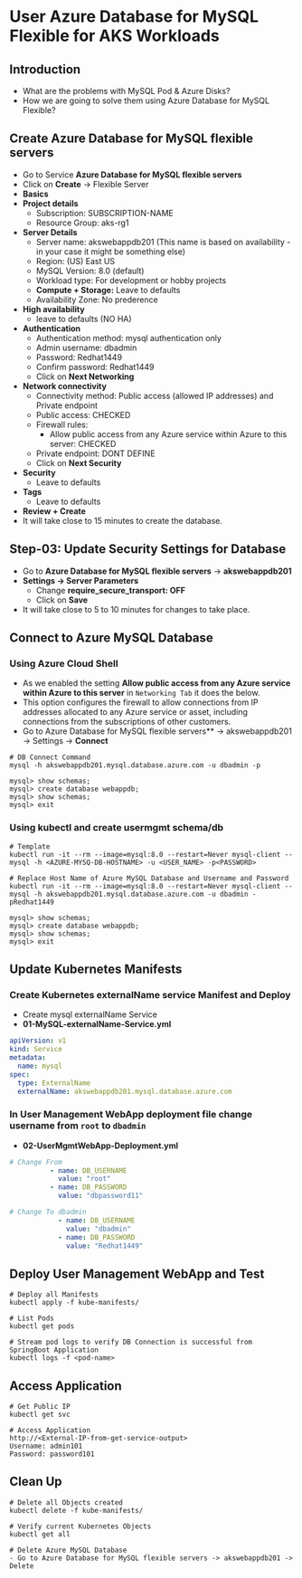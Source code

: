 # User Azure Database for MySQL Flexible for AKS Workloads

## Introduction

- What are the problems with MySQL Pod & Azure Disks?
- How we are going to solve them using Azure Database for MySQL Flexible?

## Create Azure Database for MySQL flexible servers

- Go to Service **Azure Database for MySQL flexible servers**
- Click on **Create** -> Flexible Server
- **Basics**
- **Project details**
  - Subscription: SUBSCRIPTION-NAME
  - Resource Group: aks-rg1
- **Server Details**
  - Server name: akswebappdb201 (This name is based on availability - in your case it might be something else)
  - Region: (US) East US
  - MySQL Version: 8.0 (default)
  - Workload type: For development or hobby projects
  - **Compute + Storage:** Leave to defaults
  - Availability Zone: No prederence
- **High availability**
  - leave to defaults (NO HA)
- **Authentication**
  - Authentication method: mysql authentication only
  - Admin username: dbadmin
  - Password: Redhat1449
  - Confirm password: Redhat1449
  - Click on **Next Networking**
- **Network connectivity**
  - Connectivity method: Public access (allowed IP addresses) and Private endpoint
  - Public access: CHECKED
  - Firewall rules:
    - Allow public access from any Azure service within Azure to this server: CHECKED
  - Private endpoint: DONT DEFINE
  - Click on **Next Security**
- **Security**
  - Leave to defaults
- **Tags**
  - Leave to defaults
- **Review + Create**
- It will take close to 15 minutes to create the database.

## Step-03: Update Security Settings for Database

- Go to **Azure Database for MySQL flexible servers** -> **akswebappdb201**
- **Settings -> Server Parameters**
  - Change **require_secure_transport: OFF**
  - Click on **Save**
- It will take close to 5 to 10 minutes for changes to take place.

## Connect to Azure MySQL Database

### Using Azure Cloud Shell

- As we enabled the setting **Allow public access from any Azure service within Azure to this server** in `Networking Tab` it does the below.
- This option configures the firewall to allow connections from IP addresses allocated to any Azure service or asset, including connections from the subscriptions of other customers.
- Go to Azure Database for MySQL flexible servers** -> akswebappdb201 -> Settings -> **Connect**

```t
# DB Connect Command
mysql -h akswebappdb201.mysql.database.azure.com -u dbadmin -p

mysql> show schemas;
mysql> create database webappdb;
mysql> show schemas;
mysql> exit
```

### Using kubectl and create usermgmt schema/db

```t
# Template
kubectl run -it --rm --image=mysql:8.0 --restart=Never mysql-client -- mysql -h <AZURE-MYSQ-DB-HOSTNAME> -u <USER_NAME> -p<PASSWORD>

# Replace Host Name of Azure MySQL Database and Username and Password
kubectl run -it --rm --image=mysql:8.0 --restart=Never mysql-client -- mysql -h akswebappdb201.mysql.database.azure.com -u dbadmin -pRedhat1449

mysql> show schemas;
mysql> create database webappdb;
mysql> show schemas;
mysql> exit
```

## Update Kubernetes Manifests

### Create Kubernetes externalName service Manifest and Deploy

- Create mysql externalName Service
- **01-MySQL-externalName-Service.yml**

```yml
apiVersion: v1
kind: Service
metadata:
  name: mysql
spec:
  type: ExternalName
  externalName: akswebappdb201.mysql.database.azure.com
```

### In User Management WebApp deployment file change username from `root` to `dbadmin`

- **02-UserMgmtWebApp-Deployment.yml**

```yml
# Change From
          - name: DB_USERNAME
            value: "root"
          - name: DB_PASSWORD
            value: "dbpassword11"

# Change To dbadmin
            - name: DB_USERNAME
              value: "dbadmin"
            - name: DB_PASSWORD
              value: "Redhat1449"
```

## Deploy User Management WebApp and Test

```t
# Deploy all Manifests
kubectl apply -f kube-manifests/

# List Pods
kubectl get pods

# Stream pod logs to verify DB Connection is successful from SpringBoot Application
kubectl logs -f <pod-name>
```

## Access Application

```t
# Get Public IP
kubectl get svc

# Access Application
http://<External-IP-from-get-service-output>
Username: admin101
Password: password101
```

## Clean Up

```t
# Delete all Objects created
kubectl delete -f kube-manifests/

# Verify current Kubernetes Objects
kubectl get all

# Delete Azure MySQL Database
- Go to Azure Database for MySQL flexible servers -> akswebappdb201 -> Delete
```
